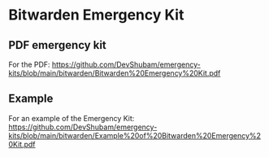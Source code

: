 # Bitwarden Emergency Kit

## PDF emergency kit

For the PDF: https://github.com/DevShubam/emergency-kits/blob/main/bitwarden/Bitwarden%20Emergency%20Kit.pdf


## Example

For an example of the Emergency Kit: https://github.com/DevShubam/emergency-kits/blob/main/bitwarden/Example%20of%20Bitwarden%20Emergency%20Kit.pdf
